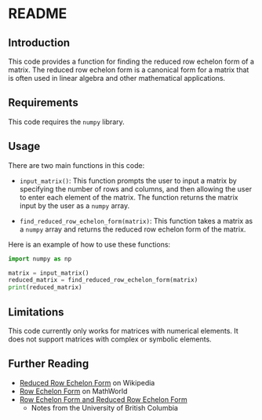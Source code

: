 # README

## Introduction

This code provides a function for finding the reduced row echelon form of a matrix. The reduced row echelon form is a
canonical form for a matrix that is often used in linear algebra and other mathematical applications.

## Requirements

This code requires the `numpy` library.

## Usage

There are two main functions in this code:

- `input_matrix()`: This function prompts the user to input a matrix by specifying the number of rows and columns, and
  then allowing the user to enter each element of the matrix. The function returns the matrix input by the user as
  a `numpy` array.

- `find_reduced_row_echelon_form(matrix)`: This function takes a matrix as a `numpy` array and returns the reduced row
  echelon form of the matrix.

Here is an example of how to use these functions:

```python
import numpy as np

matrix = input_matrix()
reduced_matrix = find_reduced_row_echelon_form(matrix)
print(reduced_matrix)
```

## Limitations

This code currently only works for matrices with numerical elements. It does not support matrices with complex or
symbolic elements.

## Further Reading

- [Reduced Row Echelon Form](https://en.wikipedia.org/wiki/Row_echelon_form#Reduced_row_echelon_form) on Wikipedia
- [Row Echelon Form](https://mathworld.wolfram.com/RowEchelonForm.html) on MathWorld
- [Row Echelon Form and Reduced Row Echelon Form](https://www.math.ubc.ca/~cass/courses/m308-02a/docs/RowEchelonForm.pdf)
  - Notes from the University of British Columbia